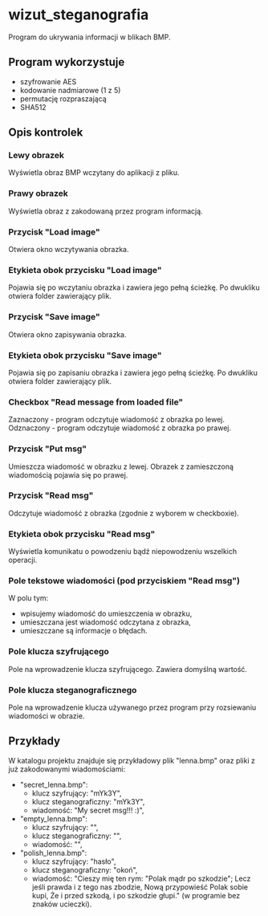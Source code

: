 # wizut_steganografia

Program do ukrywania informacji w blikach BMP.

## Program wykorzystuje
- szyfrowanie AES
- kodowanie nadmiarowe (1 z 5)
- permutację rozpraszającą
- SHA512

## Opis kontrolek
### Lewy obrazek
Wyświetla obraz BMP wczytany do aplikacji z pliku.

### Prawy obrazek
Wyświetla obraz z zakodowaną przez program informacją.

### Przycisk "Load image"
Otwiera okno wczytywania obrazka.

### Etykieta obok przycisku "Load image"
Pojawia się po wczytaniu obrazka i zawiera jego pełną ścieżkę. Po dwukliku otwiera folder zawierający plik.

### Przycisk "Save image"
Otwiera okno zapisywania obrazka.

### Etykieta obok przycisku "Save image"
Pojawia się po zapisaniu obrazka i zawiera jego pełną ścieżkę. Po dwukliku otwiera folder zawierający plik.

### Checkbox "Read message from loaded file"
Zaznaczony - program odczytuje wiadomość z obrazka po lewej.  
Odznaczony - program odczytuje wiadomość z obrazka po prawej.

### Przycisk "Put msg"
Umieszcza wiadomość w obrazku z lewej. Obrazek z zamieszczoną wiadomością pojawia się po prawej.

### Przycisk "Read msg"
Odczytuje wiadomość z obrazka (zgodnie z wyborem w checkboxie).

### Etykieta obok przycisku "Read msg"
Wyświetla komunikatu o powodzeniu bądź niepowodzeniu wszelkich operacji.

### Pole tekstowe wiadomości (pod przyciskiem "Read msg")
W polu tym:
- wpisujemy wiadomość do umieszczenia w obrazku,
- umieszczana jest wiadomość odczytana z obrazka,
- umieszczane są informacje o błędach.

### Pole klucza szyfrującego
Pole na wprowadzenie klucza szyfrującego. Zawiera domyślną wartość.

### Pole klucza steganograficznego
Pole na wprowadzenie klucza używanego przez program przy rozsiewaniu wiadomości w obrazie.

## Przykłady
W katalogu projektu znajduje się przykładowy plik "lenna.bmp" oraz pliki z już zakodowanymi wiadomościami:
- "secret_lenna.bmp":
  - klucz szyfrujący: "mYk3Y",
  - klucz steganograficzny: "mYk3Y",
  - wiadomość: "My secret msg!!! :)",
- "empty_lenna.bmp":
  - klucz szyfrujący: "",
  - klucz steganograficzny: "",
  - wiadomość: "",
- "polish_lenna.bmp":
  - klucz szyfrujący: "hasło",
  - klucz steganograficzny: "okoń",
  - wiadomość: "Cieszy mię ten rym: \"Polak mądr po szkodzie\"; Lecz jeśli prawda i z tego nas zbodzie, Nową przypowieść Polak sobie kupi, Że i przed szkodą, i po szkodzie głupi." (w programie bez znaków ucieczki).
